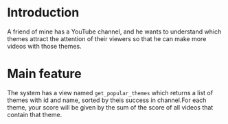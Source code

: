 Introduction
============
A friend of mine has a YouTube channel, and he wants to understand which themes
attract the attention of their viewers so that he can make more videos with
those themes.

Main feature
============
The system has a view named `get_popular_themes` which returns a list of
themes with id and name, sorted by theis success in channel.For each theme, your
score will be given by the sum of the score of all videos that contain that theme.
